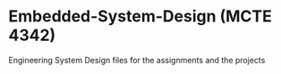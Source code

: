 # Embedded-System-Design (MCTE 4342)

Engineering System Design files for the assignments and the projects
